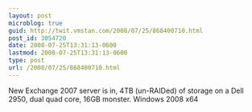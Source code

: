 ```yaml
---
layout: post
microblog: true
guid: http://twit.vmstan.com/2008/07/25/868400710.html
post_id: 3054720
date: 2008-07-25T13:31:13-0600
lastmod: 2008-07-25T13:31:13-0600
type: post
url: /2008/07/25/868400710.html
---
```

New Exchange 2007 server is in, 4TB (un-RAIDed) of storage on a Dell 2950, dual quad core, 16GB monster. Windows 2008 x64
